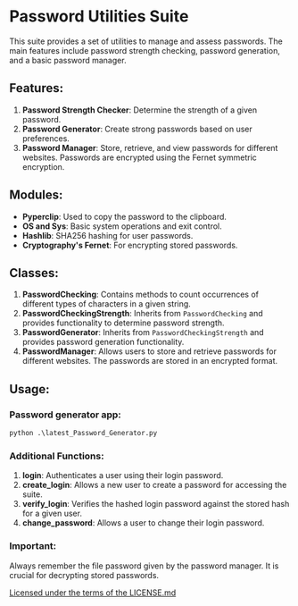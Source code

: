 # Password Utilities Suite

This suite provides a set of utilities to manage and assess passwords. The main features include password strength checking, password generation, and a basic password manager.

## Features:

1. **Password Strength Checker**: Determine the strength of a given password.
2. **Password Generator**: Create strong passwords based on user preferences.
3. **Password Manager**: Store, retrieve, and view passwords for different websites. Passwords are encrypted using the Fernet symmetric encryption.

## Modules:

- **Pyperclip**: Used to copy the password to the clipboard.
- **OS and Sys**: Basic system operations and exit control.
- **Hashlib**: SHA256 hashing for user passwords.
- **Cryptography's Fernet**: For encrypting stored passwords.

## Classes:

1. **PasswordChecking**: Contains methods to count occurrences of different types of characters in a given string.
2. **PasswordCheckingStrength**: Inherits from `PasswordChecking` and provides functionality to determine password strength.
3. **PasswordGenerator**: Inherits from `PasswordCheckingStrength` and provides password generation functionality.
4. **PasswordManager**: Allows users to store and retrieve passwords for different websites. The passwords are stored in an encrypted format.

## Usage:

### Password generator app:

```python
python .\latest_Password_Generator.py
```

### Additional Functions:

1. **login**: Authenticates a user using their login password.
2. **create_login**: Allows a new user to create a password for accessing the suite.
3. **verify_login**: Verifies the hashed login password against the stored hash for a given user.
4. **change_password**: Allows a user to change their login password.

### Important:

Always remember the file password given by the password manager. It is crucial for decrypting stored passwords.

[Licensed under the terms of the LICENSE.md](LICENSE.md)
